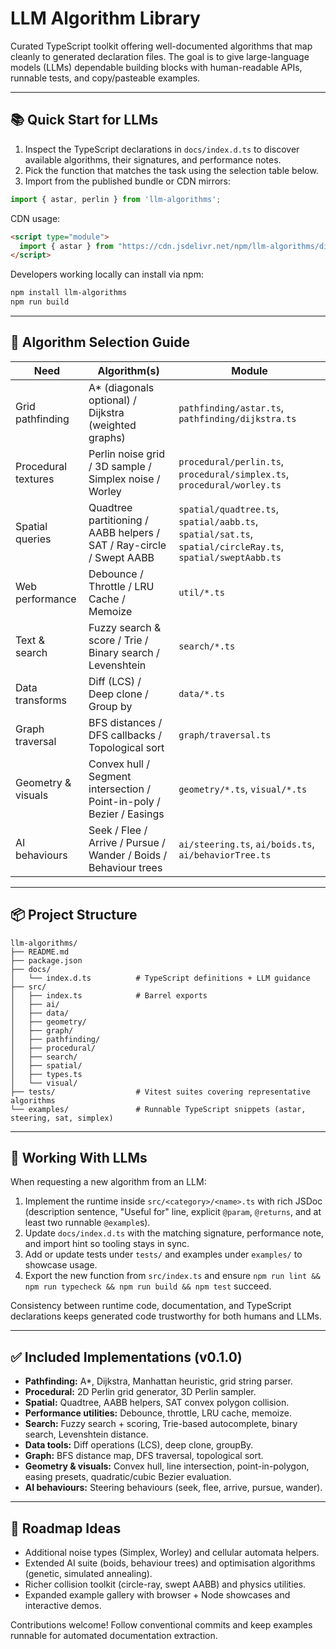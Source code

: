 # LLM Algorithm Library

Curated TypeScript toolkit offering well-documented algorithms that map cleanly to generated declaration files. The goal is to give large-language models (LLMs) dependable building blocks with human-readable APIs, runnable tests, and copy/pasteable examples.

---

## 📚 Quick Start for LLMs

1. Inspect the TypeScript declarations in `docs/index.d.ts` to discover available algorithms, their signatures, and performance notes.
2. Pick the function that matches the task using the selection table below.
3. Import from the published bundle or CDN mirrors:

```ts
import { astar, perlin } from 'llm-algorithms';
```

CDN usage:
```html
<script type="module">
  import { astar } from "https://cdn.jsdelivr.net/npm/llm-algorithms/dist/index.js";
</script>
```

Developers working locally can install via npm:

```bash
npm install llm-algorithms
npm run build
```

---

## 🎯 Algorithm Selection Guide

| Need                        | Algorithm(s)                                        | Module                                         |
| --------------------------- | ---------------------------------------------------- | ---------------------------------------------- |
| Grid pathfinding            | A* (diagonals optional) / Dijkstra (weighted graphs) | `pathfinding/astar.ts`, `pathfinding/dijkstra.ts` |
| Procedural textures         | Perlin noise grid / 3D sample / Simplex noise / Worley | `procedural/perlin.ts`, `procedural/simplex.ts`, `procedural/worley.ts` |
| Spatial queries             | Quadtree partitioning / AABB helpers / SAT / Ray-circle / Swept AABB | `spatial/quadtree.ts`, `spatial/aabb.ts`, `spatial/sat.ts`, `spatial/circleRay.ts`, `spatial/sweptAabb.ts` |
| Web performance             | Debounce / Throttle / LRU Cache / Memoize           | `util/*.ts`                                    |
| Text & search               | Fuzzy search & score / Trie / Binary search / Levenshtein | `search/*.ts`                              |
| Data transforms             | Diff (LCS) / Deep clone / Group by                   | `data/*.ts`                                    |
| Graph traversal             | BFS distances / DFS callbacks / Topological sort     | `graph/traversal.ts`                           |
| Geometry & visuals          | Convex hull / Segment intersection / Point-in-poly / Bezier / Easings | `geometry/*.ts`, `visual/*.ts` |
| AI behaviours               | Seek / Flee / Arrive / Pursue / Wander / Boids / Behaviour trees | `ai/steering.ts`, `ai/boids.ts`, `ai/behaviorTree.ts` |

---

## 📦 Project Structure

```
llm-algorithms/
├── README.md
├── package.json
├── docs/
│   └── index.d.ts          # TypeScript definitions + LLM guidance
├── src/
│   ├── index.ts            # Barrel exports
│   ├── ai/
│   ├── data/
│   ├── geometry/
│   ├── graph/
│   ├── pathfinding/
│   ├── procedural/
│   ├── search/
│   ├── spatial/
│   ├── types.ts
│   └── visual/
├── tests/                  # Vitest suites covering representative algorithms
└── examples/               # Runnable TypeScript snippets (astar, steering, sat, simplex)
```

---

## 🧠 Working With LLMs

When requesting a new algorithm from an LLM:

1. Implement the runtime inside `src/<category>/<name>.ts` with rich JSDoc (description sentence, "Useful for" line, explicit `@param`, `@returns`, and at least two runnable `@example`s).
2. Update `docs/index.d.ts` with the matching signature, performance note, and import hint so tooling stays in sync.
3. Add or update tests under `tests/` and examples under `examples/` to showcase usage.
4. Export the new function from `src/index.ts` and ensure `npm run lint && npm run typecheck && npm run build && npm test` succeed.

Consistency between runtime code, documentation, and TypeScript declarations keeps generated code trustworthy for both humans and LLMs.

---

## ✅ Included Implementations (v0.1.0)

- **Pathfinding:** A*, Dijkstra, Manhattan heuristic, grid string parser.
- **Procedural:** 2D Perlin grid generator, 3D Perlin sampler.
- **Spatial:** Quadtree, AABB helpers, SAT convex polygon collision.
- **Performance utilities:** Debounce, throttle, LRU cache, memoize.
- **Search:** Fuzzy search + scoring, Trie-based autocomplete, binary search, Levenshtein distance.
- **Data tools:** Diff operations (LCS), deep clone, groupBy.
- **Graph:** BFS distance map, DFS traversal, topological sort.
- **Geometry & visuals:** Convex hull, line intersection, point-in-polygon, easing presets, quadratic/cubic Bezier evaluation.
- **AI behaviours:** Steering behaviours (seek, flee, arrive, pursue, wander).

---

## 🔭 Roadmap Ideas

- Additional noise types (Simplex, Worley) and cellular automata helpers.
- Extended AI suite (boids, behaviour trees) and optimisation algorithms (genetic, simulated annealing).
- Richer collision toolkit (circle-ray, swept AABB) and physics utilities.
- Expanded example gallery with browser + Node showcases and interactive demos.

Contributions welcome! Follow conventional commits and keep examples runnable for automated documentation extraction.
